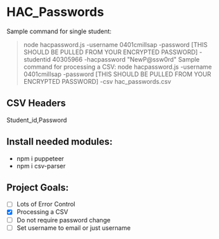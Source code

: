 # HAC_Passwords

Sample command for single student:
> node hacpassword.js -username 0401cmillsap -password [THIS SHOULD BE PULLED FROM YOUR ENCRYPTED PASSWORD] -studentid 40305966 -hacpassword "NewP@ssw0rd"
Sample command for processing a CSV:
> node hacpassword.js -username 0401cmillsap -password [THIS SHOULD BE PULLED FROM YOUR ENCRYPTED PASSWORD] -csv hac_passwords.csv

## CSV Headers
Student_id,Password

## Install needed modules:
* npm i puppeteer
* npm i csv-parser

## Project Goals:
- [ ] Lots of Error Control
- [x] Processing a CSV
- [ ] Do not require password change
- [ ] Set username to email or just username
